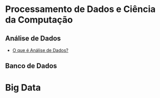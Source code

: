 # Processamento de Dados e Ciência da Computação

## Análise de Dados
- [O que é Análise de Dados?](/000/000/004/DataAnalysis/OQueEAnaliseDeDados.md)

## Banco de Dados

# Big Data